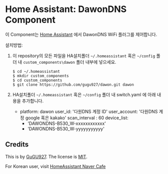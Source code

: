 Home Assistant: DawonDNS Component 
=======================================

이 Component는 [Home Assistant][hass] 에서 DawonDNS WiFi 플러그를 제어합니다.

설치방법:

1. 이 repository의 모든 파일을 HA설치폴더 `~/.homeassistant` 혹은 `~/config` 폴더 내 `custom_components\dawon` 폴더 내부에 넣으세요.

       $ cd ~/.homeassistant
       $ mkdir custom_components
       $ cd custom_components
       $ git clone https://github.com/gugu927/dawon.git dawon

2. HA설치폴더 `~/.homeassistant` 혹은 `~/config` 폴더 내 switch.yaml 에 아래 내용을 추가합니다.

      - platform: dawon
        user_id: '다원DNS 계정 ID'
        user_account: '다원DNS 계정 google 혹은 kakako'
        scan_interval : 60
        device_list:
          - 'DAWONDNS-B530_W-xxxxxxxxxxxx'
          - 'DAWONDNS-B530_W-yyyyyyyyyyy'

Credits
-------

This is by [GuGU927][andy]. The license is [MIT][].

For Korean user, visit [HomeAssistant Naver Cafe][cafe]

[cafe]: https://cafe.naver.com/koreassistant
[mit]: https://opensource.org/licenses/MIT
[andy]: https://github.com/gugu927/dawon
[hass]: https://home-assistant.io